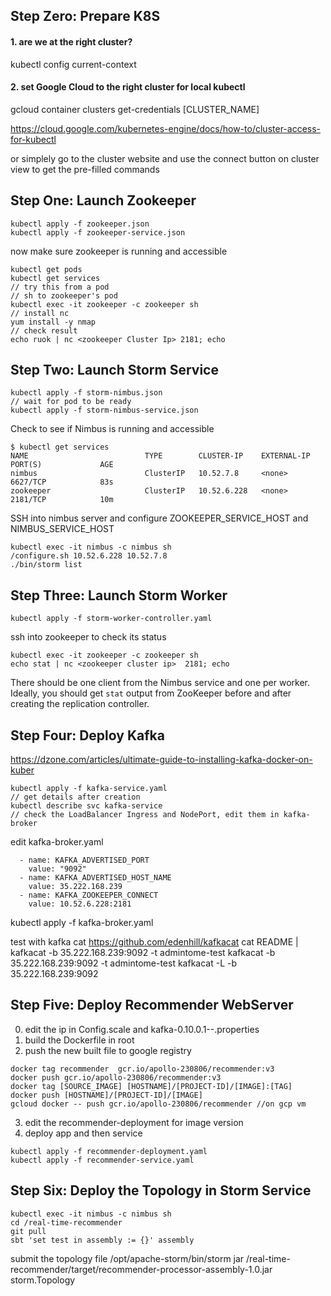 ## Step Zero: Prepare K8S

#### 1. are we at the right cluster? 
kubectl config current-context

#### 2. set Google Cloud to the right cluster for local kubectl
gcloud container clusters get-credentials [CLUSTER_NAME]

https://cloud.google.com/kubernetes-engine/docs/how-to/cluster-access-for-kubectl

or simplely go to the cluster website and use the connect button on cluster view to get the pre-filled commands

## Step One: Launch Zookeeper
```
kubectl apply -f zookeeper.json
kubectl apply -f zookeeper-service.json
```

now make sure zookeeper is running and accessible
```
kubectl get pods
kubectl get services
// try this from a pod
// sh to zookeeper's pod
kubectl exec -it zookeeper -c zookeeper sh  
// install nc
yum install -y nmap
// check result
echo ruok | nc <zookeeper Cluster Ip> 2181; echo
```

## Step Two: Launch Storm Service
```
kubectl apply -f storm-nimbus.json
// wait for pod to be ready
kubectl apply -f storm-nimbus-service.json
```

Check to see if Nimbus is running and accessible
```
$ kubectl get services
NAME                          TYPE        CLUSTER-IP    EXTERNAL-IP   PORT(S)             AGE
nimbus                        ClusterIP   10.52.7.8     <none>        6627/TCP            83s
zookeeper                     ClusterIP   10.52.6.228   <none>        2181/TCP            10m
```
SSH into nimbus server and configure ZOOKEEPER_SERVICE_HOST and NIMBUS_SERVICE_HOST
```
kubectl exec -it nimbus -c nimbus sh
/configure.sh 10.52.6.228 10.52.7.8
./bin/storm list
```
## Step Three: Launch Storm Worker
```
kubectl apply -f storm-worker-controller.yaml
```
ssh into zookeeper to check its status
```
kubectl exec -it zookeeper -c zookeeper sh
echo stat | nc <zookeeper cluster ip>  2181; echo
```
There should be one client from the Nimbus service and one per
worker. Ideally, you should get ```stat``` output from ZooKeeper
before and after creating the replication controller.



## Step Four: Deploy Kafka
https://dzone.com/articles/ultimate-guide-to-installing-kafka-docker-on-kuber
```
kubectl apply -f kafka-service.yaml
// get details after creation
kubectl describe svc kafka-service
// check the LoadBalancer Ingress and NodePort, edit them in kafka-broker
```

edit kafka-broker.yaml
```
  - name: KAFKA_ADVERTISED_PORT
    value: "9092"
  - name: KAFKA_ADVERTISED_HOST_NAME
    value: 35.222.168.239
  - name: KAFKA_ZOOKEEPER_CONNECT
    value: 10.52.6.228:2181
```
kubectl apply -f kafka-broker.yaml

test with kafka cat  https://github.com/edenhill/kafkacat
cat README | kafkacat -b 35.222.168.239:9092 -t admintome-test
kafkacat -b 35.222.168.239:9092 -t admintome-test
kafkacat -L -b 35.222.168.239:9092

## Step Five: Deploy Recommender WebServer
0. edit the ip in Config.scale and kafka-0.10.0.1--.properties
1. build the Dockerfile in root
2. push the new built file to google registry
```
docker tag recommender  gcr.io/apollo-230806/recommender:v3
docker push gcr.io/apollo-230806/recommender:v3
docker tag [SOURCE_IMAGE] [HOSTNAME]/[PROJECT-ID]/[IMAGE]:[TAG]
docker push [HOSTNAME]/[PROJECT-ID]/[IMAGE]
gcloud docker -- push gcr.io/apollo-230806/recommender //on gcp vm
```
3. edit the recommender-deployment for image version
4. deploy app and then service
```
kubectl apply -f recommender-deployment.yaml
kubectl apply -f recommender-service.yaml
```

## Step Six: Deploy the Topology in Storm Service
```
kubectl exec -it nimbus -c nimbus sh
cd /real-time-recommender
git pull
sbt 'set test in assembly := {}' assembly
```
submit the topology file
/opt/apache-storm/bin/storm jar /real-time-recommender/target/recommender-processor-assembly-1.0.jar storm.Topology
